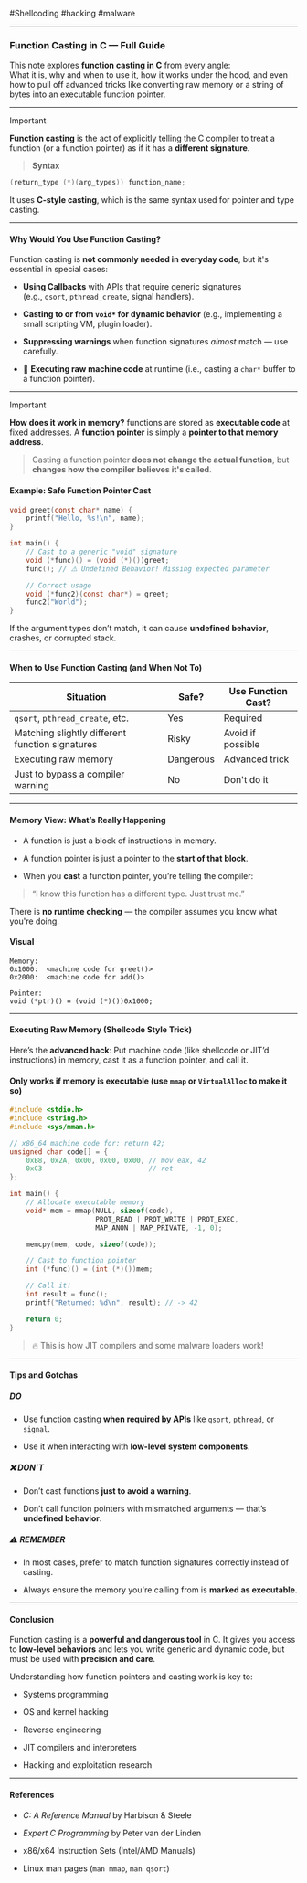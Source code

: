  #Shellcoding #hacking #malware
 
---

### Function Casting in C — Full Guide

This note explores **function casting in C** from every angle:  
What it is, why and when to use it, how it works under the hood, and even how to pull off advanced tricks like converting raw memory or a string of bytes into an executable function pointer.

---

> [!Important]
> **Function casting** is the act of explicitly telling the C compiler to treat a function (or a function pointer) as if it has a **different signature**.

> **Syntax**
```c
(return_type (*)(arg_types)) function_name;
````

It uses **C-style casting**, which is the same syntax used for pointer and type casting.

---

#### Why Would You Use Function Casting?

Function casting is **not commonly needed in everyday code**, but it's essential in special cases:

* **Using Callbacks** with APIs that require generic signatures  
   (e.g., `qsort`, `pthread_create`, signal handlers).

* **Casting to or from `void*` for dynamic behavior** (e.g., implementing a small scripting VM, plugin loader).

* **Suppressing warnings** when function signatures _almost_ match — use carefully.

* 🧪 **Executing raw machine code** at runtime (i.e., casting a `char*` buffer to a function pointer).


---

> [!important]
   **How does it work in memory?**  functions are stored as **executable code** at fixed addresses. A **function pointer** is simply a **pointer to that memory address**.
>
>Casting a function pointer **does not change the actual function**, but **changes how the compiler believes it's called**.

#### Example: Safe Function Pointer Cast

```c
void greet(const char* name) {
    printf("Hello, %s!\n", name);
}

int main() {
    // Cast to a generic "void" signature
    void (*func)() = (void (*)())greet;
    func(); // ⚠️ Undefined Behavior! Missing expected parameter

    // Correct usage
    void (*func2)(const char*) = greet;
    func2("World");
}
```

If the argument types don’t match, it can cause **undefined behavior**, crashes, or corrupted stack.

---

#### When to Use Function Casting (and When Not To)

| Situation                                       | Safe?     | Use Function Cast? |
| ----------------------------------------------- | --------- | ------------------ |
| `qsort`, `pthread_create`, etc.                 | Yes       | Required           |
| Matching slightly different function signatures | Risky     | Avoid if possible  |
| Executing raw memory                            | Dangerous | Advanced trick     |
| Just to bypass a compiler warning               | No        | Don't do it        |

---

#### Memory View: What’s Really Happening

- A function is just a block of instructions in memory.

- A function pointer is just a pointer to the **start of that block**.

- When you **cast** a function pointer, you’re telling the compiler:

> “I know this function has a different type. Just trust me.”


There is **no runtime checking** — the compiler assumes you know what you're doing.

#### Visual

```
Memory:
0x1000:  <machine code for greet()>
0x2000:  <machine code for add()>

Pointer:
void (*ptr)() = (void (*)())0x1000;
```

---

#### Executing Raw Memory (Shellcode Style Trick)

Here’s the **advanced hack**: Put machine code (like shellcode or JIT’d instructions) in memory, cast it as a function pointer, and call it.

#### Only works if memory is executable (use `mmap` or `VirtualAlloc` to make it so)

```c
#include <stdio.h>
#include <string.h>
#include <sys/mman.h>

// x86_64 machine code for: return 42;
unsigned char code[] = {
    0xB8, 0x2A, 0x00, 0x00, 0x00, // mov eax, 42
    0xC3                          // ret
};

int main() {
    // Allocate executable memory
    void* mem = mmap(NULL, sizeof(code),
                     PROT_READ | PROT_WRITE | PROT_EXEC,
                     MAP_ANON | MAP_PRIVATE, -1, 0);

    memcpy(mem, code, sizeof(code));

    // Cast to function pointer
    int (*func)() = (int (*)())mem;

    // Call it!
    int result = func();
    printf("Returned: %d\n", result); // -> 42

    return 0;
}
```

> 🔥 This is how JIT compilers and some malware loaders work!

---

#### Tips and Gotchas

##### DO

- Use function casting **when required by APIs** like `qsort`, `pthread`, or `signal`.

- Use it when interacting with **low-level system components**.

##### ❌ DON’T

- Don’t cast functions **just to avoid a warning**.

- Don’t call function pointers with mismatched arguments — that’s **undefined behavior**.

##### ⚠️ REMEMBER

- In most cases, prefer to match function signatures correctly instead of casting.

- Always ensure the memory you're calling from is **marked as executable**.


---

#### Conclusion

Function casting is a **powerful and dangerous tool** in C. It gives you access to **low-level behaviors** and lets you write generic and dynamic code, but must be used with **precision and care**.

Understanding how function pointers and casting work is key to:

- Systems programming

- OS and kernel hacking

- Reverse engineering

- JIT compilers and interpreters

- Hacking and exploitation research

---

#### References

- _C: A Reference Manual_ by Harbison & Steele

- _Expert C Programming_ by Peter van der Linden

- x86/x64 Instruction Sets (Intel/AMD Manuals)

- Linux man pages (`man mmap`, `man qsort`)
